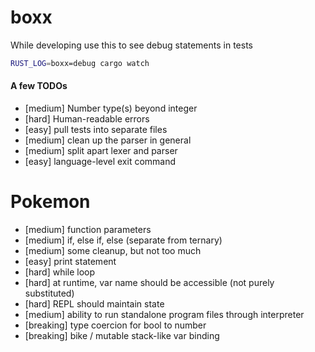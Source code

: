 # boxx

While developing use this to see debug statements in tests
```sh
RUST_LOG=boxx=debug cargo watch
```

#### A few TODOs
* [medium] Number type(s) beyond integer
* [hard] Human-readable errors
* [easy] pull tests into separate files
* [medium] clean up the parser in general
* [medium] split apart lexer and parser
* [easy] language-level exit command

# Pokemon
* [medium] function parameters
* [medium] if, else if, else (separate from ternary)
* [medium] some cleanup, but not too much
* [easy] print statement
* [hard] while loop
* [hard] at runtime, var name should be accessible (not purely substituted)
* [hard] REPL should maintain state
* [medium] ability to run standalone program files through interpreter
* [breaking] type coercion for bool to number
* [breaking] bike / mutable stack-like var binding

